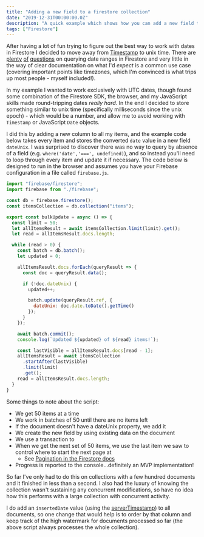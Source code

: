 ```yaml
---
title: "Adding a new field to a firestore collection"
date: "2019-12-31T00:00:00.0Z"
description: "A quick example which shows how you can add a new field to every item in a collection.  In this case, driven by the motivation to move away from the Timestamp data type and start working with unix time instead."
tags: ["Firestore"]
---
```


After having a lot of fun trying to figure out the best way to work with dates in Firestore I decided to move away from [Timestamp] to unix time. There are [plenty][stackoverflow question on range query] [of][google groups question on range query] [questions][another stackoverflow question on range query] on querying date ranges in Firestore and very little in the way of clear documentation on what I'd _expect_ is a common use case (covering important points like timezones, which I'm convinced is what trips up most people - myself included!).

In my example I wanted to work exclusively with UTC dates, though found some combination of the Firestore SDK, the browser, and my JavaScript skills made round-tripping dates _really hard_. In the end I decided to store something similar to unix time (specifically milliseconds since the unix epoch) - which would be a number, and allow me to avoid working with `Timestamp` or JavaScript `Date` objects.

I did this by adding a new column to all my items, and the example code below takes every item and stores the converted `date` value in a new field `dateUnix`. I was surprised to discover there was no way to query by absence of a field (e.g. `where('date','===', undefined)`), and so instead you'll need to loop through every item and update it if necessary. The code below is designed to run in the browser and assumes you have your Firebase configuration in a file called `firebase.js`.

```javascript
import "firebase/firestore";
import firebase from "./firebase";

const db = firebase.firestore();
const itemsCollection = db.collection("items");

export const bulkUpdate = async () => {
  const limit = 50;
  let allItemsResult = await itemsCollection.limit(limit).get();
  let read = allItemsResult.docs.length;

  while (read > 0) {
    const batch = db.batch();
    let updated = 0;

    allItemsResult.docs.forEach(queryResult => {
      const doc = queryResult.data();

      if (!doc.dateUnix) {
        updated++;

        batch.update(queryResult.ref, {
          dateUnix: doc.date.toDate().getTime()
        });
      }
    });

    await batch.commit();
    console.log(`Updated ${updated} of ${read} items!`);

    const lastVisible = allItemsResult.docs[read - 1];
    allItemsResult = await itemsCollection
      .startAfter(lastVisible)
      .limit(limit)
      .get();
    read = allItemsResult.docs.length;
  }
}
```

Some things to note about the script:
- We get 50 items at a time
- We work in batches of 50 until there are no items left
- If the document doesn't have a dateUnix property, we add it
- We create the new field by using existing data on the document
- We use a transaction to 
- When we get the next set of 50 items, we use the last item we saw to control where to start the next page at
  - See [Pagination in the Firestore docs]
- Progress is reported to the console...definitely an MVP implementation!

So far I've only had to do this on collections with a few hundred documents and it finished in less than a second.  I also had the luxury of knowing the collection wasn't sustaining any concurrent modifications, so have no idea how this performs with a large collection with concurrent activity.

I do add an `insertedDate` value (using the [serverTimestamp]) to all documents, so one change that would help is to order by that column and keep track of the high watermark for documents processed so far (the above script always processes the whole collection).

[timestamp]: https://firebase.google.com/docs/reference/android/com/google/firebase/Timestamp
[stackoverflow question on range query]: https://stackoverflow.com/questions/47000854/firestore-query-by-date-range
[google groups question on range query]: https://groups.google.com/forum/#!topic/firebase-talk/tOFDwI1a54k
[another stackoverflow question on range query]: https://stackoverflow.com/questions/50705116/range-querying-timestamps-in-firestore-android
[store unix time so answer]: https://stackoverflow.com/a/47001515
[Pagination in the Firestore docs]: https://firebase.google.com/docs/firestore/query-data/query-cursors
[serverTimestamp]: https://firebase.google.com/docs/firestore/manage-data/add-data#server_timestamp